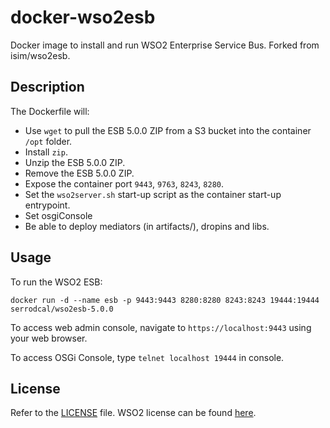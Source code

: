# docker-wso2esb

Docker image to install and run WSO2 Enterprise Service Bus. Forked from isim/wso2esb.

## Description
The Dockerfile will:

* Use `wget` to pull the ESB 5.0.0 ZIP from a S3 bucket into the container `/opt` folder.
* Install `zip`.
* Unzip the ESB 5.0.0 ZIP.
* Remove the ESB 5.0.0 ZIP.
* Expose the container port `9443`, `9763`, `8243`, `8280`.
* Set the `wso2server.sh` start-up script as the container start-up entrypoint.
* Set osgiConsole
* Be able to deploy mediators (in artifacts/), dropins and libs.

## Usage
To run the WSO2 ESB:
```
docker run -d --name esb -p 9443:9443 8280:8280 8243:8243 19444:19444 serrodcal/wso2esb-5.0.0
````
To access web admin console, navigate to `https://localhost:9443` using your web browser.

To access OSGi Console, type `telnet localhost 19444` in console.

## License
Refer to the [LICENSE](LICENSE) file. WSO2 license can be found [here](http://wso2.com/licenses).

